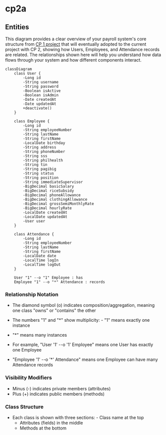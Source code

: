 # cp2a

## Entities

This diagram provides a clear overview of your payroll system's core structure from [CP 1 project](https://github.com/imperionite/cp1) that will eventually adopted to the current project with CP 2, showing how Users, Employees, and Attendance records are related. The relationships shown here will help you understand how data flows through your system and how different components interact.

```mermaid
classDiagram
    class User {
        -Long id
        -String username
        -String password
        -Boolean isActive
        -Boolean isAdmin
        -Date createdAt
        -Date updatedAt
        +deactivate()
    }
    
    class Employee {
        -Long id
        -String employeeNumber
        -String lastName
        -String firstName
        -LocalDate birthday
        -String address
        -String phoneNumber
        -String sss
        -String philhealth
        -String tin
        -String pagibig
        -String status
        -String position
        -String immediateSupervisor
        -BigDecimal basicSalary
        -BigDecimal riceSubsidy
        -BigDecimal phoneAllowance
        -BigDecimal clothingAllowance
        -BigDecimal grossSemiMonthlyRate
        -BigDecimal hourlyRate
        -LocalDate createdAt
        -LocalDate updatedAt
        -User user
    }
    
    class Attendance {
        -Long id
        -String employeeNumber
        -String lastName
        -String firstName
        -LocalDate date
        -LocalTime logIn
        -LocalTime logOut
    }
    
    User "1" --o "1" Employee : has
    Employee "1" --o "*" Attendance : records

```

### Relationship Notation

- The diamond symbol (o) indicates composition/aggregation, meaning one class "owns" or "contains" the other
- The numbers "1" and "*" show multiplicity:
          - "1" means exactly one instance
- "*" means many instances


- For example, "User '1' --o '1' Employee" means one User has exactly one Employee
- "Employee '1' --o '*' Attendance" means one Employee can have many Attendance records

### Visibility Modifiers

- Minus (-) indicates private members (attributes)
- Plus (+) indicates public members (methods)

### Class Structure

- Each class is shown with three sections:
          - Class name at the top
  - Attributes (fields) in the middle
  - Methods at the bottom



